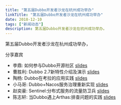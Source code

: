 ```yaml
---
title: "第五届Dubbo开发者沙龙在杭州成功举办"
linkTitle: "第五届Dubbo开发者沙龙在杭州成功举办"
date: 2018-12-10
tags: ["新闻动态"]
description: 第五届Dubbo开发者沙龙在杭州成功举办。
---
```



第五届Dubbo开发者沙龙在杭州成功举办，

分享嘉宾
  * 李鼎: 如何参与Dubbo开源社区 [slides](https://github.com/dubbo/awesome-dubbo/blob/master/slides/meetup/201812%40hangzhou/how-to-involve-in-dubbo-community.pdf)
  * 曹胜利: Dubbo 2.7新特性介绍及演示 [slides](https://github.com/dubbo/awesome-dubbo/blob/master/slides/meetup/201812%40hangzhou/dubbo-2.7-introduction.pdf)
  * 陶杨:  Dubbo在考拉的应用实践 [slides](https://github.com/dubbo/awesome-dubbo/blob/master/slides/meetup/201812%40hangzhou/dubbo-practice-in-netease-koala.pdf)
  * 小马哥: Dubbo+Nacos服务治理重新实现 [slides](https://github.com/dubbo/awesome-dubbo/blob/master/slides/meetup/201812%40hangzhou/nacos-support-in-dubbo.pdf)
  * 赵奕豪: Sentinel:分布式服务的流量防卫兵 [slides](https://github.com/dubbo/awesome-dubbo/blob/master/slides/meetup/201812%40hangzhou/sentinel-support-for-dubbo.pdf)
  * 陈志轩: 当Dubbo遇上Arthas:排查问题的实践 [slides](https://github.com/dubbo/awesome-dubbo/blob/master/slides/meetup/201812%40hangzhou/troubleshooting-dubbo-with-arthas.pdf)
 
